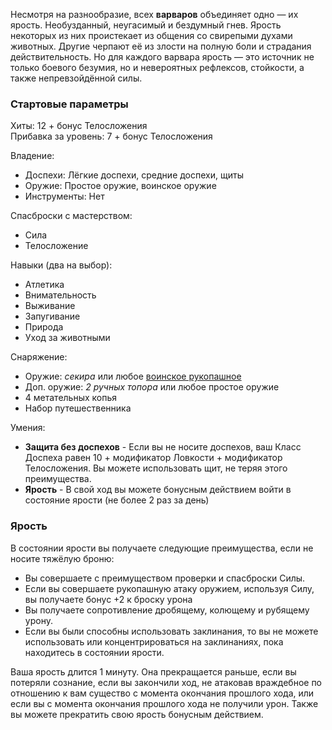 Несмотря на разнообразие, всех **варваров** объединяет одно — их ярость. Необузданный, неугасимый и бездумный гнев.
Ярость некоторых из них проистекает из общения со свирепыми духами животных. Другие черпают её из злости на полную боли и страдания действительность. Но для каждого варвара ярость — это источник не только боевого безумия, но и невероятных рефлексов, стойкости, а также непревзойдённой силы.

### Стартовые параметры
Хиты: 12 + бонус Телосложения<br>
Прибавка за уровень: 7 + бонус Телосложения

Владение:
- Доспехи: Лёгкие доспехи, средние доспехи, щиты
- Оружие: Простое оружие, воинское оружие
- Инструменты: Нет

Спасброски с мастерством:
- Сила
- Телосложение

Навыки (два на выбор):
- Атлетика
- Внимательность
- Выживание
- Запугивание
- Природа
- Уход за животными

Снаряжение:
- Оружие: *секира* или любое [воинское рукопашное](<../Владение оружием.md>)
- Доп. оружие: *2 ручных топора* или любое простое оружие
- 4 метательных копья
- Набор путешественника

Умения:
- **Защита без доспехов** - Если вы не носите доспехов, ваш Класс Доспеха равен 10 + модификатор Ловкости + модификатор Телосложения. Вы можете использовать щит, не теряя этого преимущества.
- **Ярость** - В свой ход вы можете бонусным действием войти в состояние ярости (не более 2 раз за день)
### Ярость
В состоянии ярости вы получаете следующие преимущества, если не носите тяжёлую броню:
- Вы совершаете с преимуществом проверки и спасброски Силы.
- Если вы совершаете рукопашную атаку оружием, используя Силу, вы получаете бонус +2 к броску урона
- Вы получаете сопротивление дробящему, колющему и рубящему урону. 
- Если вы были способны использовать заклинания, то вы не можете использовать или концентрироваться на заклинаниях, пока находитесь в состоянии ярости.

Ваша ярость длится 1 минуту. Она прекращается раньше, если вы потеряли сознание, если вы закончили ход, не атаковав враждебное по отношению к вам существо с момента окончания прошлого хода, или если вы с момента окончания прошлого хода не получили урон. Также вы можете прекратить свою ярость бонусным действием.
